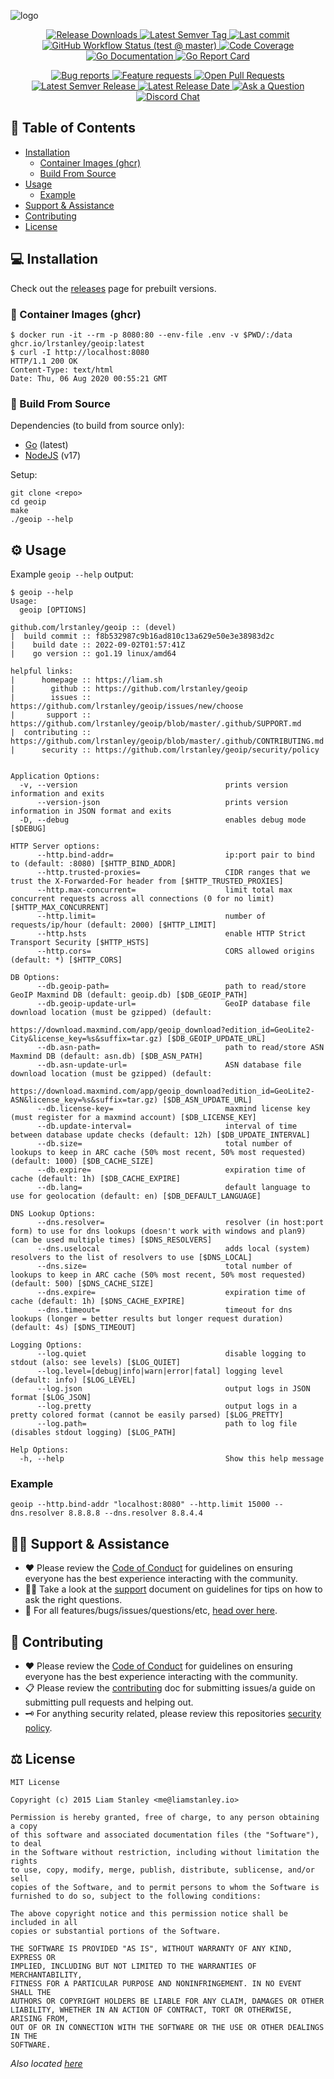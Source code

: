 <!-- template:define:options
{
  "nodescription": true
}
-->
![logo](https://liam.sh/-/gh/svg/lrstanley/geoip?accent=terminal&layout=left)

<!-- template:begin:header -->
<!-- do not edit anything in this "template" block, its auto-generated -->

<p align="center">
  <a href="https://github.com/lrstanley/geoip/releases">
    <img title="Release Downloads" src="https://img.shields.io/github/downloads/lrstanley/geoip/total?style=flat-square">
  </a>
  <a href="https://github.com/lrstanley/geoip/tags">
    <img title="Latest Semver Tag" src="https://img.shields.io/github/v/tag/lrstanley/geoip?style=flat-square">
  </a>
  <a href="https://github.com/lrstanley/geoip/commits/master">
    <img title="Last commit" src="https://img.shields.io/github/last-commit/lrstanley/geoip?style=flat-square">
  </a>




  <a href="https://github.com/lrstanley/geoip/actions?query=workflow%3Atest+event%3Apush">
    <img title="GitHub Workflow Status (test @ master)" src="https://img.shields.io/github/workflow/status/lrstanley/geoip/test/master?label=test&style=flat-square&event=push">
  </a>

  <a href="https://codecov.io/gh/lrstanley/geoip">
    <img title="Code Coverage" src="https://img.shields.io/codecov/c/github/lrstanley/geoip/master?style=flat-square">
  </a>

  <a href="https://pkg.go.dev/github.com/lrstanley/geoip">
    <img title="Go Documentation" src="https://pkg.go.dev/badge/github.com/lrstanley/geoip?style=flat-square">
  </a>
  <a href="https://goreportcard.com/report/github.com/lrstanley/geoip">
    <img title="Go Report Card" src="https://goreportcard.com/badge/github.com/lrstanley/geoip?style=flat-square">
  </a>
</p>
<p align="center">
  <a href="https://github.com/lrstanley/geoip/issues?q=is:open+is:issue+label:bug">
    <img title="Bug reports" src="https://img.shields.io/github/issues/lrstanley/geoip/bug?label=issues&style=flat-square">
  </a>
  <a href="https://github.com/lrstanley/geoip/issues?q=is:open+is:issue+label:enhancement">
    <img title="Feature requests" src="https://img.shields.io/github/issues/lrstanley/geoip/enhancement?label=feature%20requests&style=flat-square">
  </a>
  <a href="https://github.com/lrstanley/geoip/pulls">
    <img title="Open Pull Requests" src="https://img.shields.io/github/issues-pr/lrstanley/geoip?label=prs&style=flat-square">
  </a>
  <a href="https://github.com/lrstanley/geoip/releases">
    <img title="Latest Semver Release" src="https://img.shields.io/github/v/release/lrstanley/geoip?style=flat-square">
    <img title="Latest Release Date" src="https://img.shields.io/github/release-date/lrstanley/geoip?label=date&style=flat-square">
  </a>
  <a href="https://github.com/lrstanley/geoip/discussions/new?category=q-a">
    <img title="Ask a Question" src="https://img.shields.io/badge/support-ask_a_question!-blue?style=flat-square">
  </a>
  <a href="https://liam.sh/chat"><img src="https://img.shields.io/badge/discord-bytecord-blue.svg?style=flat-square" title="Discord Chat"></a>
</p>
<!-- template:end:header -->

<!-- template:begin:toc -->
<!-- do not edit anything in this "template" block, its auto-generated -->
## :link: Table of Contents

  - [Installation](#computer-installation)
    - [Container Images (ghcr)](#whale-container-images-ghcr)
    - [Build From Source](#toolbox-build-from-source)
  - [Usage](#gear-usage)
    - [Example](#example)
  - [Support &amp; Assistance](#raising_hand_man-support--assistance)
  - [Contributing](#handshake-contributing)
  - [License](#balance_scale-license)
<!-- template:end:toc -->

## :computer: Installation

Check out the [releases](https://github.com/lrstanley/geoip/releases)
page for prebuilt versions.

### :whale: Container Images (ghcr)

```console
$ docker run -it --rm -p 8080:80 --env-file .env -v $PWD/:/data ghcr.io/lrstanley/geoip:latest
$ curl -I http://localhost:8080
HTTP/1.1 200 OK
Content-Type: text/html
Date: Thu, 06 Aug 2020 00:55:21 GMT
```

### :toolbox: Build From Source

Dependencies (to build from source only):

- [Go](https://golang.org/doc/install) (latest)
- [NodeJS](https://nodejs.org/en/download/) (v17)

Setup:

```console
git clone <repo>
cd geoip
make
./geoip --help
```

## :gear: Usage

Example `geoip --help` output:

```console
$ geoip --help
Usage:
  geoip [OPTIONS]

github.com/lrstanley/geoip :: (devel)
|  build commit :: f8b532987c9b16ad810c13a629e50e3e38983d2c
|    build date :: 2022-09-02T01:57:41Z
|    go version :: go1.19 linux/amd64

helpful links:
|      homepage :: https://liam.sh
|        github :: https://github.com/lrstanley/geoip
|        issues :: https://github.com/lrstanley/geoip/issues/new/choose
|       support :: https://github.com/lrstanley/geoip/blob/master/.github/SUPPORT.md
|  contributing :: https://github.com/lrstanley/geoip/blob/master/.github/CONTRIBUTING.md
|      security :: https://github.com/lrstanley/geoip/security/policy


Application Options:
  -v, --version                                 prints version information and exits
      --version-json                            prints version information in JSON format and exits
  -D, --debug                                   enables debug mode [$DEBUG]

HTTP Server options:
      --http.bind-addr=                         ip:port pair to bind to (default: :8080) [$HTTP_BIND_ADDR]
      --http.trusted-proxies=                   CIDR ranges that we trust the X-Forwarded-For header from [$HTTP_TRUSTED_PROXIES]
      --http.max-concurrent=                    limit total max concurrent requests across all connections (0 for no limit) [$HTTP_MAX_CONCURRENT]
      --http.limit=                             number of requests/ip/hour (default: 2000) [$HTTP_LIMIT]
      --http.hsts                               enable HTTP Strict Transport Security [$HTTP_HSTS]
      --http.cors=                              CORS allowed origins (default: *) [$HTTP_CORS]

DB Options:
      --db.geoip-path=                          path to read/store GeoIP Maxmind DB (default: geoip.db) [$DB_GEOIP_PATH]
      --db.geoip-update-url=                    GeoIP database file download location (must be gzipped) (default:
                                                https://download.maxmind.com/app/geoip_download?edition_id=GeoLite2-City&license_key=%s&suffix=tar.gz) [$DB_GEOIP_UPDATE_URL]
      --db.asn-path=                            path to read/store ASN Maxmind DB (default: asn.db) [$DB_ASN_PATH]
      --db.asn-update-url=                      ASN database file download location (must be gzipped) (default:
                                                https://download.maxmind.com/app/geoip_download?edition_id=GeoLite2-ASN&license_key=%s&suffix=tar.gz) [$DB_ASN_UPDATE_URL]
      --db.license-key=                         maxmind license key (must register for a maxmind account) [$DB_LICENSE_KEY]
      --db.update-interval=                     interval of time between database update checks (default: 12h) [$DB_UPDATE_INTERVAL]
      --db.size=                                total number of lookups to keep in ARC cache (50% most recent, 50% most requested) (default: 1000) [$DB_CACHE_SIZE]
      --db.expire=                              expiration time of cache (default: 1h) [$DB_CACHE_EXPIRE]
      --db.lang=                                default language to use for geolocation (default: en) [$DB_DEFAULT_LANGUAGE]

DNS Lookup Options:
      --dns.resolver=                           resolver (in host:port form) to use for dns lookups (doesn't work with windows and plan9) (can be used multiple times) [$DNS_RESOLVERS]
      --dns.uselocal                            adds local (system) resolvers to the list of resolvers to use [$DNS_LOCAL]
      --dns.size=                               total number of lookups to keep in ARC cache (50% most recent, 50% most requested) (default: 500) [$DNS_CACHE_SIZE]
      --dns.expire=                             expiration time of cache (default: 1h) [$DNS_CACHE_EXPIRE]
      --dns.timeout=                            timeout for dns lookups (longer = better results but longer request duration) (default: 4s) [$DNS_TIMEOUT]

Logging Options:
      --log.quiet                               disable logging to stdout (also: see levels) [$LOG_QUIET]
      --log.level=[debug|info|warn|error|fatal] logging level (default: info) [$LOG_LEVEL]
      --log.json                                output logs in JSON format [$LOG_JSON]
      --log.pretty                              output logs in a pretty colored format (cannot be easily parsed) [$LOG_PRETTY]
      --log.path=                               path to log file (disables stdout logging) [$LOG_PATH]

Help Options:
  -h, --help                                    Show this help message
```

### Example

```console
geoip --http.bind-addr "localhost:8080" --http.limit 15000 --dns.resolver 8.8.8.8 --dns.resolver 8.8.4.4
```

<!-- template:begin:support -->
<!-- do not edit anything in this "template" block, its auto-generated -->
## :raising_hand_man: Support & Assistance

* :heart: Please review the [Code of Conduct](.github/CODE_OF_CONDUCT.md) for
     guidelines on ensuring everyone has the best experience interacting with
     the community.
* :raising_hand_man: Take a look at the [support](.github/SUPPORT.md) document on
     guidelines for tips on how to ask the right questions.
* :lady_beetle: For all features/bugs/issues/questions/etc, [head over here](https://github.com/lrstanley/geoip/issues/new/choose).
<!-- template:end:support -->

<!-- template:begin:contributing -->
<!-- do not edit anything in this "template" block, its auto-generated -->
## :handshake: Contributing

* :heart: Please review the [Code of Conduct](.github/CODE_OF_CONDUCT.md) for guidelines
     on ensuring everyone has the best experience interacting with the
    community.
* :clipboard: Please review the [contributing](.github/CONTRIBUTING.md) doc for submitting
     issues/a guide on submitting pull requests and helping out.
* :old_key: For anything security related, please review this repositories [security policy](https://github.com/lrstanley/geoip/security/policy).
<!-- template:end:contributing -->

<!-- template:begin:license -->
<!-- do not edit anything in this "template" block, its auto-generated -->
## :balance_scale: License

```
MIT License

Copyright (c) 2015 Liam Stanley <me@liamstanley.io>

Permission is hereby granted, free of charge, to any person obtaining a copy
of this software and associated documentation files (the "Software"), to deal
in the Software without restriction, including without limitation the rights
to use, copy, modify, merge, publish, distribute, sublicense, and/or sell
copies of the Software, and to permit persons to whom the Software is
furnished to do so, subject to the following conditions:

The above copyright notice and this permission notice shall be included in all
copies or substantial portions of the Software.

THE SOFTWARE IS PROVIDED "AS IS", WITHOUT WARRANTY OF ANY KIND, EXPRESS OR
IMPLIED, INCLUDING BUT NOT LIMITED TO THE WARRANTIES OF MERCHANTABILITY,
FITNESS FOR A PARTICULAR PURPOSE AND NONINFRINGEMENT. IN NO EVENT SHALL THE
AUTHORS OR COPYRIGHT HOLDERS BE LIABLE FOR ANY CLAIM, DAMAGES OR OTHER
LIABILITY, WHETHER IN AN ACTION OF CONTRACT, TORT OR OTHERWISE, ARISING FROM,
OUT OF OR IN CONNECTION WITH THE SOFTWARE OR THE USE OR OTHER DEALINGS IN THE
SOFTWARE.
```

_Also located [here](LICENSE)_
<!-- template:end:license -->
